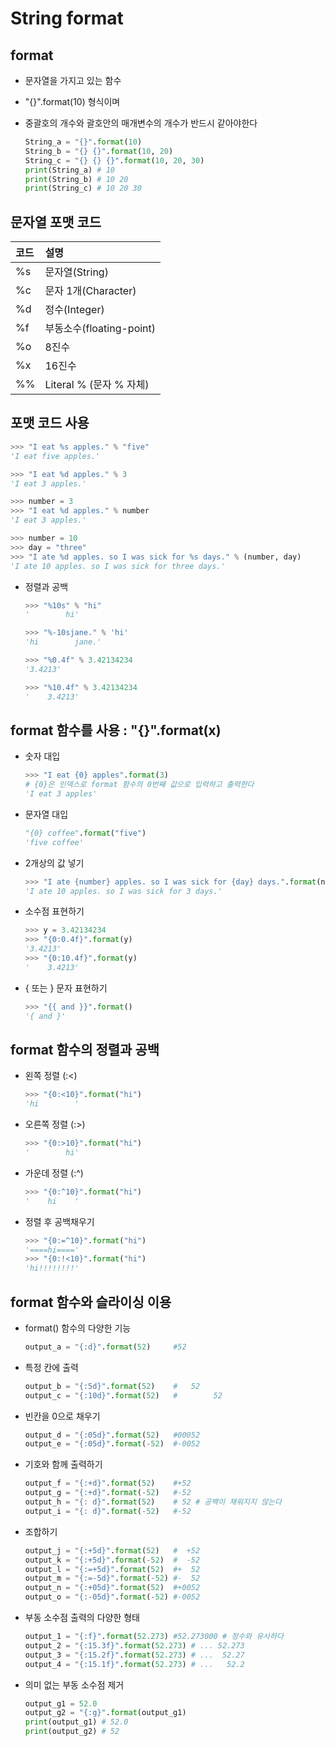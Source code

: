 # String format

## format

* 문자열을 가지고 있는 함수 
* "{}".format\(10\) 형식이며 
* 중괄호의 개수와 괄호안의 매개변수의 개수가 반드시 같아야한다

  ```python
  String_a = "{}".format(10)
  String_b = "{} {}".format(10, 20)
  String_c = "{} {} {}".format(10, 20, 30)  
  print(String_a) # 10
  print(String_b) # 10 20 
  print(String_c) # 10 20 30
  ```

## 문자열 포맷 코드

| 코드 | 설명 |
| :--- | :--- |
| %s | 문자열\(String\) |
| %c | 문자 1개\(Character\) |
| %d | 정수\(Integer\) |
| %f | 부동소수\(floating-point\) |
| %o | 8진수 |
| %x | 16진수 |
| %% | Literal % \(문자 % 자체\) |

## 포맷 코드 사용

```python
>>> "I eat %s apples." % "five"
'I eat five apples.'
```

```python
>>> "I eat %d apples." % 3
'I eat 3 apples.'
```

```python
>>> number = 3
>>> "I eat %d apples." % number
'I eat 3 apples.'
```

```python
>>> number = 10
>>> day = "three"
>>> "I ate %d apples. so I was sick for %s days." % (number, day)
'I ate 10 apples. so I was sick for three days.'
```

* 정렬과 공백 

  ```python
  >>> "%10s" % "hi"
  '        hi'
  ```

  ```python
  >>> "%-10sjane." % 'hi'
  'hi        jane.'
  ```

  ```python
  >>> "%0.4f" % 3.42134234
  '3.4213'
  ```

  ```python
  >>> "%10.4f" % 3.42134234
  '    3.4213'
  ```

## format 함수를 사용 : "{}".format\(x\)

* 숫자 대입

  ```python
  >>> "I eat {0} apples".format(3) 
  # {0}은 인덱스로 format 함수의 0번째 값으로 입력하고 출력한다 
  'I eat 3 apples'
  ```

* 문자열 대입

  ```python
  "{0} coffee".format("five")
  'five coffee'
  ```

* 2개상의 값 넣기

  ```python
  >>> "I ate {number} apples. so I was sick for {day} days.".format(number=10, day=3)
  'I ate 10 apples. so I was sick for 3 days.'
  ```

* 소수점 표현하기

  ```python
  >>> y = 3.42134234
  >>> "{0:0.4f}".format(y)
  '3.4213'
  >>> "{0:10.4f}".format(y)
  '    3.4213'
  ```

* { 또는 } 문자 표현하기

  ```python
  >>> "{{ and }}".format()
  '{ and }'
  ```

## format 함수의 정렬과 공백

* 왼쪽 정렬 \(:&lt;\)

  ```python
  >>> "{0:<10}".format("hi")
  'hi        '
  ```

* 오른쪽 정렬 \(:&gt;\)

  ```python
  >>> "{0:>10}".format("hi")
  '        hi'
  ```

* 가운데 정렬 \(:^\)

  ```python
  >>> "{0:^10}".format("hi")
  '    hi    '
  ```

* 정렬 후 공백채우기

  ```python
  >>> "{0:=^10}".format("hi")
  '====hi===='
  >>> "{0:!<10}".format("hi")
  'hi!!!!!!!!'
  ```

## format 함수와 슬라이싱 이용

* format\(\) 함수의 다양한 기능

  ```python
  output_a = "{:d}".format(52)     #52
  ```

* 특정 칸에 출력

  ```python
  output_b = "{:5d}".format(52)    #   52
  output_c = "{:10d}".format(52)   #        52
  ```

* 빈칸을 0으로 채우기

  ```python
  output_d = "{:05d}".format(52)   #00052
  output_e = "{:05d}".format(-52)  #-0052
  ```

* 기호와 함께 출력하기

  ```python
  output_f = "{:+d}".format(52)    #+52 
  output_g = "{:+d}".format(-52)   #-52 
  output_h = "{: d}".format(52)    # 52 # 공백이 채워지지 않는다  
  output_i = "{: d}".format(-52)   #-52
  ```

* 조합하기

  ```python
  output_j = "{:+5d}".format(52)   #  +52 
  output_k = "{:+5d}".format(-52)  #  -52
  output_l = "{:=+5d}".format(52)  #+  52
  output_m = "{:=-5d}".format(-52) #-  52 
  output_n = "{:+05d}".format(52)  #+0052
  output_o = "{:-05d}".format(-52) #-0052
  ```

* 부동 소수점 출력의 다양한 형태

  ```python
  output_1 = "{:f}".format(52.273) #52.273000 # 정수와 유사하다 
  output_2 = "{:15.3f}".format(52.273) # ... 52.273
  output_3 = "{:15.2f}".format(52.273) # ...  52.27
  output_4 = "{:15.1f}".format(52.273) # ...   52.2
  ```

* 의미 없는 부동 소수점 제거

  ```python
  output_g1 = 52.0
  output_g2 = "{:g}".format(output_g1)
  print(output_g1) # 52.0 
  print(output_g2) # 52
  ```

